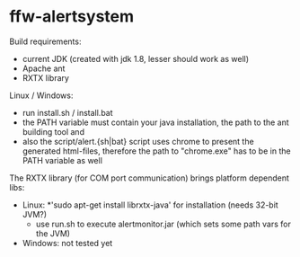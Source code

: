 # ffw-alertsystem

Build requirements:
 * current JDK  (created with jdk 1.8, lesser should work as well)
 * Apache ant 
 * RXTX library 

Linux / Windows:
 * run install.sh / install.bat
 * the PATH variable must contain your java installation, the path to the ant building tool and 
 * also the script/alert.{sh|bat} script uses chrome to present the generated html-files, therefore 
   the path to "chrome.exe" has to be in the PATH variable as well
   
The RXTX library (for COM port communication) brings platform dependent libs:
* Linux: 
    *'sudo apt-get install librxtx-java' for installation (needs 32-bit JVM?)
    * use run.sh to execute alertmonitor.jar (which sets some path vars for the JVM)
* Windows: not tested yet
